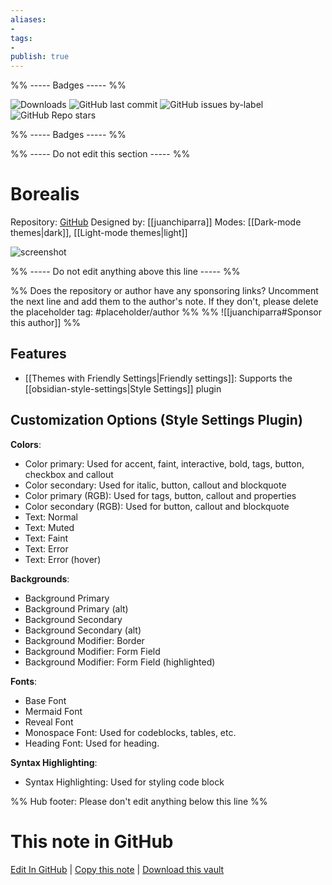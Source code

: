 ```yaml
---
aliases:
- 
tags: 
- 
publish: true
---
```


%% ----- Badges ----- %%

![Downloads](https://img.shields.io/badge/downloads-3602-573E7A?style=for-the-badge&logo=)
![GitHub last commit](https://img.shields.io/github/last-commit/juanchiparra/obsidian-borealis?color=573E7A&label=last%20update&logo=github&style=for-the-badge)
![GitHub issues by-label](https://img.shields.io/github/issues/juanchiparra/obsidian-borealis/help%20wanted?color=573E7A&logo=github&style=for-the-badge) 
![GitHub Repo stars](https://img.shields.io/github/stars/juanchiparra/obsidian-borealis?color=573E7A&logo=github&style=for-the-badge)

%% ----- Badges ----- %%

%% ----- Do not edit this section ----- %%

# Borealis

Repository: [GitHub](https://github.com/juanchiparra/obsidian-borealis)
Designed by: [[juanchiparra]]
Modes: [[Dark-mode themes|dark]], [[Light-mode themes|light]]



![screenshot](https://github.com/juanchiparra/obsidian-borealis/raw/HEAD/docs/dark-cover.png)

%% ----- Do not edit anything above this line ----- %% 

%% Does the repository or author have any sponsoring links? Uncomment the next line and add them to the author's note. If they don't, please delete the placeholder tag: #placeholder/author %%
%% ![[juanchiparra#Sponsor this author]] %%


## Features

- [[Themes with Friendly Settings|Friendly settings]]: Supports the [[obsidian-style-settings|Style Settings]] plugin

## Customization Options (Style Settings Plugin) 

**Colors**: 
- Color primary: Used for accent, faint, interactive, bold, tags, button, checkbox and callout
- Color secondary: Used for italic, button, callout and blockquote
- Color primary (RGB): Used for tags, button, callout and properties
- Color secondary (RGB): Used for button, callout and blockquote
- Text: Normal
- Text: Muted
- Text: Faint
- Text: Error
- Text: Error (hover)

**Backgrounds**: 
- Background Primary
- Background Primary (alt)
- Background Secondary
- Background Secondary (alt)
- Background Modifier: Border
- Background Modifier: Form Field
- Background Modifier: Form Field (highlighted)

**Fonts**: 
- Base Font
- Mermaid Font
- Reveal Font
- Monospace Font: Used for codeblocks, tables, etc.
- Heading Font: Used for heading.

**Syntax Highlighting**: 
- Syntax Highlighting: Used for styling code block


%% Hub footer: Please don't edit anything below this line %%

# This note in GitHub

<span class="git-footer">[Edit In GitHub](https://github.dev/obsidian-community/obsidian-hub/blob/main/02%20-%20Community%20Expansions/02.05%20All%20Community%20Expansions/Themes/Borealis.md "git-hub-edit-note") | [Copy this note](https://raw.githubusercontent.com/obsidian-community/obsidian-hub/main/02%20-%20Community%20Expansions/02.05%20All%20Community%20Expansions/Themes/Borealis.md "git-hub-copy-note") | [Download this vault](https://github.com/obsidian-community/obsidian-hub/archive/refs/heads/main.zip "git-hub-download-vault") </span>
